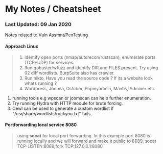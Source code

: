 # My Notes / Cheatsheet
### Last Updated: 09 Jan 2020
Notes related to Vuln Assmnt/PenTesting 

#### Approach Linux
> 1. Identify open ports (nmap/autorecon/rustscan), enumerate ports (TCP+UDP) for services.
> 2. Run gobuster/wfuzz and identify DIR and FILES present. Try using 02 diff wordlists. BurpSuite also has crawler. 
> 3. Run nikto, Have you read the source code ? If its a website look whats running ? 
> 4. Wordpress, Joomla, October, Phpmyadmin, Mantis, Adminer etc.
  1. running tools e.g wpscan or joomscan can help further enumeration.
  2. Try running Hydra with HTTP module for brute forcing.
  3. Cewl can be used to generate a custom wordlist if "/usr/share/wordlists/rockyou.txt" fails. 
 

#### Portforwarding local service 8080
> using **socat** for local port forwarding. In this example port 8080 is running locally and we will forward and make it public to 8089.
> socat TCP-LISTEN:8089,fork TCP:127.0.0.1:8080
